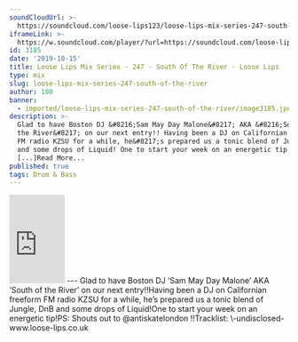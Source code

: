 ```yaml
---
soundCloudUrl: >-
  https://soundcloud.com/loose-lips123/loose-lips-mix-series-247-south-of-the-river
iframeLink: >-
  https://w.soundcloud.com/player/?url=https://soundcloud.com/loose-lips123/loose-lips-mix-series-247-south-of-the-river&color=00aabb&auto_play=false&hide_related=false&show_comments=true&show_user=true&show_reposts=false
id: 3185
date: '2019-10-15'
title: Loose Lips Mix Series - 247 - South Of The River - Loose Lips
type: mix
slug: loose-lips-mix-series-247-south-of-the-river
author: 100
banner:
  - imported/loose-lips-mix-series-247-south-of-the-river/image3185.jpeg
description: >-
  Glad to have Boston DJ &#8216;Sam May Day Malone&#8217; AKA &#8216;South of
  the River&#8217; on our next entry!! Having been a DJ on Californian freeform
  FM radio KZSU for a while, he&#8217;s prepared us a tonic blend of Jungle, DnB
  and some drops of Liquid! One to start your week on an energetic tip! PS:
  [...]Read More...
published: true
tags: Drum & Bass
---
```

<iframe id="sc-widget" title="title" width="100" height="160" scrolling="no" frameborder="yes" allow="autoplay" src="https://w.soundcloud.com/player/?url=https://soundcloud.com/loose-lips123/loose-lips-mix-series-247-south-of-the-river&amp;color=00aabb&amp;auto_play=false&amp;hide_related=false&amp;show_comments=true&amp;show_user=true&amp;show_reposts=false"></iframe>
---
Glad to have Boston DJ ‘Sam May Day Malone’ AKA ‘South of the River’ on our next entry!!Having been a DJ on Californian freeform FM radio KZSU for a while, he’s prepared us a tonic blend of Jungle, DnB and some drops of Liquid!One to start your week on an energetic tip!PS: Shouts out to @antiskatelondon !!Tracklist:  
\-undisclosed-www.loose-lips.co.uk